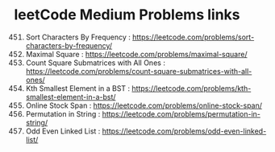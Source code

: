 # leetCode Medium Problems links

451. Sort Characters By Frequency : https://leetcode.com/problems/sort-characters-by-frequency/
221. Maximal Square : https://leetcode.com/problems/maximal-square/
1277. Count Square Submatrices with All Ones : https://leetcode.com/problems/count-square-submatrices-with-all-ones/
230. Kth Smallest Element in a BST : https://leetcode.com/problems/kth-smallest-element-in-a-bst/
901. Online Stock Span : https://leetcode.com/problems/online-stock-span/
567. Permutation in String : https://leetcode.com/problems/permutation-in-string/
328. Odd Even Linked List : https://leetcode.com/problems/odd-even-linked-list/


